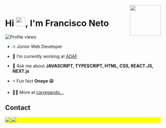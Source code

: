 <img align="right"  height="100em" src="https://avatars.githubusercontent.com/u/202970174?v=4"/>
<h1 align="left">Hi <img src="https://raw.githubusercontent.com/kaueMarques/kaueMarques/master/hi.gif" height="30px">, I'm Francisco Neto</h1>
<p align="left"> <img src="https://komarev.com/ghpvc/?username=francisco328react&color=yellow" alt="Profile views" /> </p>

- 🔥 Júnior Web Developer

- 🔭 I’m currently working at [ADAF](https://github.com/Rocketseat)

- 💬 Ask me about **JAVASCRIPT, TYPESCRIPT, HTML, CSS, REACT.JS, NEXT.js**

- ⚡ Fun fact **Oneye 😜**

- 👨‍💻 More at [carregando...](carregando)

## Contact

<p align="left" style="background:yellow">
  <a href="https://www.linkedin.com/in/francisco-silveira-73638a190/" target="_blank">
    <img src="https://img.shields.io/badge/linkedin-%230077B5.svg?style=for-the-badge&logo=linkedin&logoColor=white"/>
  </a>
  <a href="https://instagram.com/f_silveira27" target="_blank">
   <img src="https://img.shields.io/badge/Instagram-%23E4405F.svg?style=for-the-badge&logo=Instagram&logoColor=white"/>
  </a>
</p>


<!-- Here are some ideas to get you started:

- 🔭 I’m currently working on ...
- 🌱 I’m currently learning ...
- 👯 I’m looking to collaborate on ...
- 🤔 I’m looking for help with ...
- 💬 Ask me about ...
- 📫 How to reach me: ...
- 😄 Pronouns: ...
- ⚡ Fun fact: ...
-->
